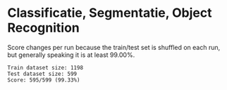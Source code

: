 # Classificatie, Segmentatie, Object Recognition

Score changes per run because the train/test set is shuffled on each run, but generally speaking it is at least 99.00%.

```
Train dataset size: 1198
Test dataset size: 599
Score: 595/599 (99.33%)
```
